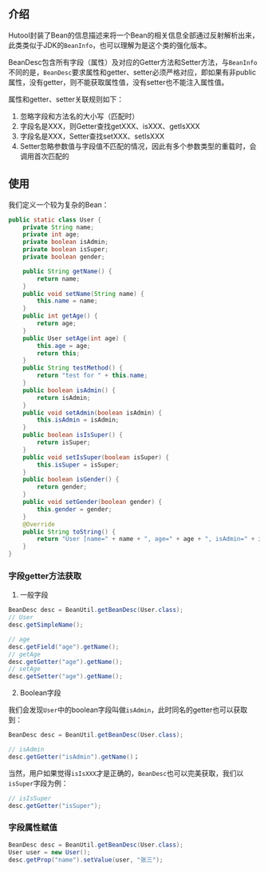 ## 介绍

Hutool封装了Bean的信息描述来将一个Bean的相关信息全部通过反射解析出来，此类类似于JDK的`BeanInfo`，也可以理解为是这个类的强化版本。

BeanDesc包含所有字段（属性）及对应的Getter方法和Setter方法，与`BeanInfo`不同的是，`BeanDesc`要求属性和getter、setter必须严格对应，即如果有非public属性，没有getter，则不能获取属性值，没有setter也不能注入属性值。

属性和getter、setter关联规则如下：

1. 忽略字段和方法名的大小写（匹配时）
2. 字段名是XXX，则Getter查找getXXX、isXXX、getIsXXX
3. 字段名是XXX，Setter查找setXXX、setIsXXX
4. Setter忽略参数值与字段值不匹配的情况，因此有多个参数类型的重载时，会调用首次匹配的

## 使用

我们定义一个较为复杂的Bean：

```java
public static class User {
	private String name;
	private int age;
	private boolean isAdmin;
	private boolean isSuper;
	private boolean gender;

	public String getName() {
		return name;
	}
	public void setName(String name) {
		this.name = name;
	}
	public int getAge() {
		return age;
	}
	public User setAge(int age) {
		this.age = age;
		return this;
	}
	public String testMethod() {
		return "test for " + this.name;
	}
	public boolean isAdmin() {
		return isAdmin;
	}
	public void setAdmin(boolean isAdmin) {
		this.isAdmin = isAdmin;
	}
	public boolean isIsSuper() {
		return isSuper;
	}
	public void setIsSuper(boolean isSuper) {
		this.isSuper = isSuper;
	}
	public boolean isGender() {
		return gender;
	}
	public void setGender(boolean gender) {
		this.gender = gender;
	}
	@Override
	public String toString() {
		return "User [name=" + name + ", age=" + age + ", isAdmin=" + isAdmin + ", gender=" + gender + "]";
	}
}
```

### 字段getter方法获取

1. 一般字段

```java
BeanDesc desc = BeanUtil.getBeanDesc(User.class);
// User
desc.getSimpleName();

// age
desc.getField("age").getName();
// getAge
desc.getGetter("age").getName();
// setAge
desc.getSetter("age").getName();
```

2. Boolean字段

我们会发现`User`中的boolean字段叫做`isAdmin`，此时同名的getter也可以获取到：

```java
BeanDesc desc = BeanUtil.getBeanDesc(User.class);

// isAdmin
desc.getGetter("isAdmin").getName()；
```

当然，用户如果觉得`isIsXXX`才是正确的，`BeanDesc`也可以完美获取，我们以`isSuper`字段为例：

```java
// isIsSuper
desc.getGetter("isSuper");
```

### 字段属性赋值

```java
BeanDesc desc = BeanUtil.getBeanDesc(User.class);
User user = new User();
desc.getProp("name").setValue(user, "张三");
```